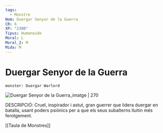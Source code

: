 ```yaml
---
tags:
  - Monstre
Nom: Duergar Senyor de la Guerra
CR: 6
XP: "2300"
Tipus: Humanoide
Moral: L
Moral_2: M
Mida: M
---
```

# Duergar Senyor de la Guerra

```statblock
monster: Duergar Warlord
```

![Duergar Senyor de la Guerra_imatge | 270](https://i.pinimg.com/originals/0a/15/9e/0a159e6592665c363927376337d1d1d0.png)

DESCRIPCIÓ: 
Cruel, inspirador i astut, gran guerrer que lidera duergar en batalla, usant poders psiònics per a que els seus subalterns lluitin més ferotgement.

[[Taula de Monstres]]